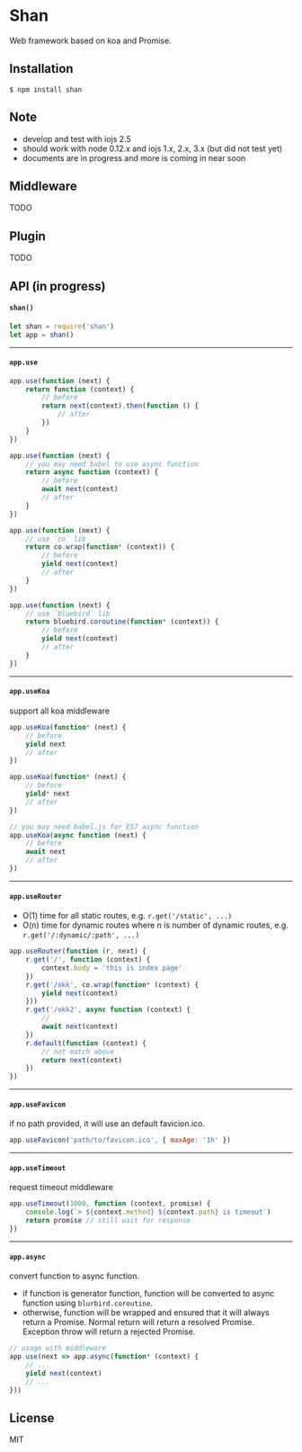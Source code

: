 
# Shan

Web framework based on koa and Promise.

## Installation

```
$ npm install shan
```

## Note

* develop and test with iojs 2.5
* should work with node 0.12.x and iojs 1.x, 2.x, 3.x (but did not test yet)
* documents are in progress and more is coming in near soon

## Middleware

TODO

## Plugin

TODO

## API (in progress)

#### `shan()`

```js
let shan = require('shan')
let app = shan()
```
---
#### `app.use`

```js
app.use(function (next) {
    return function (context) {
        // before
        return next(context).then(function () {
            // after
        })
    }
})

app.use(function (next) {
    // you may need babel to use async function
    return async function (context) {
        // before
        await next(context)
        // after
    }
})

app.use(function (next) {
    // use `co` lib
    return co.wrap(function* (context)) {
        // before
        yield next(context)
        // after
    }
})

app.use(function (next) {
    // use `bluebird` lib
    return bluebird.coroutine(function* (context)) {
        // before
        yield next(context)
        // after
    }
})
```
---
#### `app.useKoa`

support all koa middleware

```js
app.useKoa(function* (next) {
    // before
    yield next
    // after
})

app.useKoa(function* (next) {
    // before
    yield* next
    // after
})

// you may need babel.js for ES7 async function
app.useKoa(async function (next) {
    // before
    await next
    // after
})
```
---
#### `app.useRouter`

* O(1) time for all static routes, e.g. `r.get('/static', ...)`
* O(n) time for dynamic routes where n is number of dynamic routes, e.g. `r.get('/:dynamic/:path', ...)`

```js
app.useRouter(function (r, next) {
    r.get('/', function (context) {
        context.body = 'this is index page'
    })
    r.get('/okk', co.wrap(function* (context) {
        yield next(context)
    }))
    r.get('/okk2', async function (context) {
        //
        await next(context)
    })
    r.default(function (context) {
        // not match above
        return next(context)
    })
})
```
---
#### `app.useFavicon`

if no path provided, it will use an default favicion.ico.

```js
app.useFavicon('path/to/favicon.ico', { maxAge: '1h' })
```
---
#### `app.useTimeout`

request timeout middleware

```js
app.useTimeout(1000, function (context, promise) {
    console.log(`> ${context.method} ${context.path} is timeout`)
    return promise // still wait for response
})
```
---

#### `app.async`

convert function to async function.
* if function is generator function, function will be converted to async function using `blurbird.coroutine`.
* otherwise, function will be wrapped and ensured that it will always return a Promise. Normal return will return a resolved Promise. Exception throw will return a rejected Promise.

```js
// usage with middleware
app.use(next => app.async(function* (context) {
    // ...
    yield next(context)
    // ...
}))
```

## License

MIT
